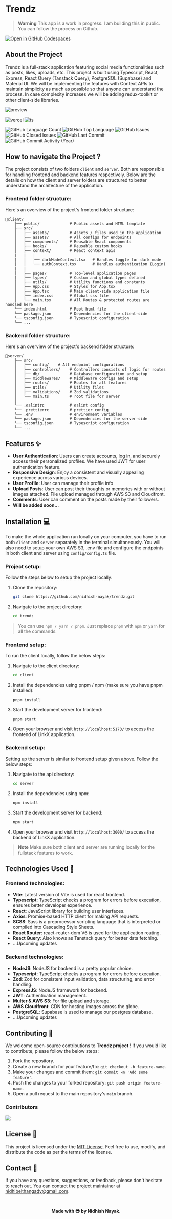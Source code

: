 # Trendz

> **Warning**
> This app is a work in progress. I am building this in public. You can follow the process on Github.

[![Open in GitHub Codespaces](https://github.com/codespaces/badge.svg)](https://codespaces.new/nidhish-nayak/trendz/tree/main)

## About the Project

Trendz is a full-stack application featuring social media functionalities such as posts, likes, uploads, etc. This project is built using Typescript, React, Express, React Query (Tanstack Query), PostgreSQL (Supabase) and Material UI. We will be implementing the features with Context APIs to maintain simplicity as much as possible so that anyone can understand the process. In case complexity increases we will be adding redux-toolkit or other client-side libraries.

![preview](https://github.com/nidhish-nayak/trendz/assets/76598208/13aeba9b-2bde-48d5-b661-1a645e87e3ff)

![vercel](https://img.shields.io/github/deployments/nidhish-nayak/trendz/production?label=vercel&logo=vercel&logoColor=white)
![ts](https://badgen.net/badge/Built%20With/TypeScript/blue)

<p align="left">

  <img alt="GitHub Language Count" src="https://img.shields.io/github/languages/count/nidhish-nayak/linkx" />
  <img alt="GitHub Top Language" src="https://img.shields.io/github/languages/top/nidhish-nayak/linkx" />
  <img alt="GitHub Issues" src="https://img.shields.io/github/issues/nidhish-nayak/linkx" />
  <img alt="GitHub Closed Issues" src="https://img.shields.io/github/issues-closed/nidhish-nayak/linkx" />
  <img alt="GitHub Last Commit" src="https://img.shields.io/github/last-commit/nidhish-nayak/linkx" />
  <img alt="GitHub Commit Activity (Year)" src="https://img.shields.io/github/commit-activity/y/nidhish-nayak/linkx" />

</p>

## How to navigate the Project ?

The project consists of two folders `client` and `server`. Both are responsible for handling frontend and backend features respectively. Below are the details on how the client and server folders are structured to better understand the architecture of the application.

### Frontend folder structure:

Here's an overview of the project's frontend folder structure:

```
📂client/
    ├── public/             # Public assets and HTML template
    ├── src/
    │   ├── assets/         # Assets / files used in the application
    │   ├── assets/         # All configs for endpoints
    │   ├── components/     # Reusable React components
    │   ├── hooks/          # Reusable custom hooks
    │   ├── context/        # React context apis
    |   |   |
    |   │   ├── darkModeContext.tsx   # Handles toggle for dark mode
    |   │   └── authContext.tsx       # Handles authentication (Login)
    |   |
    │   ├── pages/          # Top-level application pages
    |   ├── types/          # Custom and global types defined
    │   ├── utils/          # Utility functions and constants
    │   ├── App.css         # Styles for App.tsx
    │   ├── App.tsx         # Main client-side application file
    │   ├── index.css       # Global css file
    │   └── main.tsx        # All Routes & protected routes are handled here
    └── index.html          # Root html file
    └── package.json        # Dependencies for the client-side
    └── tsconfig.json       # Typescript configuration
    └── ...
```

### Backend folder structure:

Here's an overview of the project's backend folder structure:

```
📂server/
    ├── src/
    │   ├── config/    # All endpoint configurations
    │   ├── controllers/    # Controllers consists of logic for routes
    │   ├── db/             # Database configuration and setup
    │   ├── middlewares/    # Middleware configs and setup
    │   ├── routes/         # Routes for all features
    │   ├── utils/          # Utility files
    │   ├── validations/    # Zod validations
    │   └── main.ts         # root file for server
    │
    └── .eslintrc           # eslint config
    └── .prettierrc         # prettier config
    └── .env                # environment variables
    └── package.json        # Dependencies for the server-side
    └── tsconfig.json       # Typescript configuration
    └── ...
```

## Features ✨

-   **User Authentication**: Users can create accounts, log in, and securely access their personalized profiles. We have used JWT for user authentication feature.
-   **Responsive Design**: Enjoy a consistent and visually appealing experience across various devices.
-   **User Profile**: User can manage their profile info
-   **Upload Posts**: User can post their thoughts or memories with or without images attached. File upload managed through AWS S3 and Cloudfront.
-   **Comments**: User can comment on the posts made by their followers.
-   **Will be added soon...**

## Installation 💻

To make the whole application run locally on your computer, you have to run both `client` and `server` separately in the terminal simultaneously. You will also need to setup your own AWS S3, .env file and configure the endpoints in both client and server using `config/config.ts` file.

### Project setup:

Follow the steps below to setup the project locally:

1. Clone the repository:

    ```bash
    git clone https://github.com/nidhish-nayak/trendz.git
    ```

2. Navigate to the project directory:

    ```bash
    cd trendz
    ```

> You can use `npm / yarn / pnpm`. Just replace `pnpm` with `npm` or `yarn` for all the commands.

### Frontend setup:

To run the client locally, follow the below steps:

1. Navigate to the client directory:

    ```bash
    cd client
    ```

2. Install the dependencies using pnpm / npm (make sure you have pnpm installed):

    ```bash
    pnpm install
    ```

3. Start the development server for frontend:

    ```bash
    pnpm start
    ```

4. Open your browser and visit `http://localhost:5173/` to access the frontend of LinkX application.

### Backend setup:

Setting up the server is similar to frontend setup given above. Follow the below steps:

1. Navigate to the api directory:

    ```bash
    cd server
    ```

2. Install the dependencies using npm:

    ```bash
    npm install
    ```

3. Start the development server for backend:

    ```bash
    npm start
    ```

4. Open your browser and visit `http://localhost:3000/` to access the backend of LinkX application.

> **Note**
> Make sure both client and server are running locally for the fullstack features to work.

## Technologies Used 🔧

### Frontend technologies:

-   **Vite**: Latest version of Vite is used for react frontend.
-   **Typescript**: TypeScript checks a program for errors before execution, ensures better developer experience.
-   **React**: JavaScript library for building user interfaces.
-   **Axios**: Promise-based HTTP client for making API requests.
-   **SCSS**: Sass is a preprocessor scripting language that is interpreted or compiled into Cascading Style Sheets.
-   **React Router**: react-router-dom V6 is used for the application routing.
-   **React Query**: Also knows as Tanstack query for better data fetching.
-   ...Upcoming updates

### Backend technologies:

-   **NodeJS**: NodeJS for backend is a pretty popular choice.
-   **Typescript**: TypeScript checks a program for errors before execution.
-   **Zod**: Zod for consistent input validation, data structuring, and error handling.
-   **ExpressJS**: NodeJS framework for backend.
-   **JWT**: Authentication management.
-   **Multer & AWS S3**: For file upload and storage.
-   **AWS Cloudfront**: CDN for hosting images across the globe.
-   **PostgreSQL**: Supabase is used to manage our postgres database.
-   ...Upcoming updates

## Contributing 🤝

We welcome open-source contributions to **Trendz project** ! If you would like to contribute, please follow the below steps:

1. Fork the repository.
2. Create a new branch for your feature/fix: `git checkout -b feature-name`.
3. Make your changes and commit them: `git commit -m 'Add some feature'`.
4. Push the changes to your forked repository: `git push origin feature-name`.
5. Open a pull request to the main repository's `main` branch.

### Contributors

<a href="https://github.com/nidhish-nayak/linkx/graphs/contributors">
  <img src="https://contrib.rocks/image?repo=nidhish-nayak/trendz" />
</a>

## License 📝

This project is licensed under the [MIT License](LICENSE). Feel free to use, modify, and distribute the code as per the terms of the license.

## Contact 💬

If you have any questions, suggestions, or feedback, please don't hesitate to reach out. You can contact the project maintainer at [nidhibelthangady@gmail.com](mailto:nidhibelthangady@gmail.com).

<br/>

<p align="center">
  <b>Made with 😎 by Nidhish Nayak.</b>
</p>
